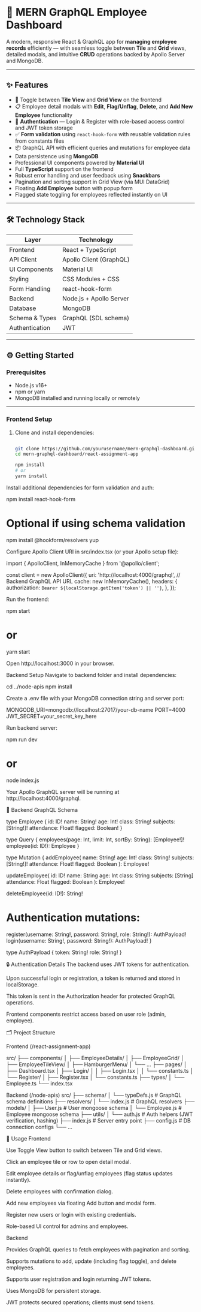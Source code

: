 # 🚀 MERN GraphQL Employee Dashboard

A modern, responsive React & GraphQL app for **managing employee records** efficiently — with seamless toggle between **Tile** and **Grid** views, detailed modals, and intuitive **CRUD** operations backed by Apollo Server and MongoDB.

---

## ✨ Features

- 🔁 Toggle between **Tile View** and **Grid View** on the frontend  
- 📋 Employee detail modals with **Edit**, **Flag/Unflag**, **Delete**, and **Add New Employee** functionality  
- 🔐 **Authentication** — Login & Register with role-based access control and JWT token storage  
- ✅ **Form validation** using `react-hook-form` with reusable validation rules from constants files  
- 📦 GraphQL API with efficient queries and mutations for employee data  
- Data persistence using **MongoDB**  
- Professional UI components powered by **Material UI**  
- Full **TypeScript** support on the frontend  
- Robust error handling and user feedback using **Snackbars**  
- Pagination and sorting support in Grid View (via MUI DataGrid)  
- Floating **Add Employee** button with popup form  
- Flagged state toggling for employees reflected instantly on UI  

---

## 🛠 Technology Stack

| Layer         | Technology               |
|---------------|--------------------------|
| Frontend      | React + TypeScript       |
| API Client    | Apollo Client (GraphQL)  |
| UI Components | Material UI              |
| Styling       | CSS Modules + CSS        |
| Form Handling | react-hook-form          |
| Backend       | Node.js + Apollo Server  |
| Database      | MongoDB                  |
| Schema & Types| GraphQL (SDL schema)     |
| Authentication| JWT                      |

---

## ⚙️ Getting Started

### Prerequisites

- Node.js v16+  
- npm or yarn  
- MongoDB installed and running locally or remotely  

---

### Frontend Setup

1. Clone and install dependencies:

   ```bash

   git clone https://github.com/yourusername/mern-graphql-dashboard.git
   cd mern-graphql-dashboard/react-assignment-app

   npm install
   # or
   yarn install

Install additional dependencies for form validation and auth:


npm install react-hook-form
# Optional if using schema validation
npm install @hookform/resolvers yup

Configure Apollo Client URI in src/index.tsx (or your Apollo setup file):


import { ApolloClient, InMemoryCache } from '@apollo/client';

const client = new ApolloClient({
  uri: 'http://localhost:4000/graphql', // Backend GraphQL API URL
  cache: new InMemoryCache(),
  headers: {
    authorization: `Bearer ${localStorage.getItem('token') || ''}`,
  },
});

Run the frontend:

npm start
# or
yarn start

Open http://localhost:3000 in your browser.


Backend Setup
Navigate to backend folder and install dependencies:

cd ../node-apis
npm install

Create a .env file with your MongoDB connection string and server port:

MONGODB_URI=mongodb://localhost:27017/your-db-name
PORT=4000
JWT_SECRET=your_secret_key_here


Run backend server:

npm run dev
# or
node index.js

Your Apollo GraphQL server will be running at http://localhost:4000/graphql.

📜 Backend GraphQL Schema
 
type Employee {
  id: ID!
  name: String!
  age: Int!
  class: String!
  subjects: [String!]!
  attendance: Float!
  flagged: Boolean!
}

type Query {
  employees(page: Int, limit: Int, sortBy: String): [Employee!]!
  employee(id: ID!): Employee
}

type Mutation {
  addEmployee(
    name: String!
    age: Int!
    class: String!
    subjects: [String!]!
    attendance: Float!
    flagged: Boolean
  ): Employee!

  updateEmployee(
    id: ID!
    name: String
    age: Int
    class: String
    subjects: [String]
    attendance: Float
    flagged: Boolean
  ): Employee!

  deleteEmployee(id: ID!): String!

  # Authentication mutations:
  register(username: String!, password: String!, role: String!): AuthPayload!
  login(username: String!, password: String!): AuthPayload!
}

type AuthPayload {
  token: String!
  role: String!
}


🔒 Authentication Details
The backend uses JWT tokens for authentication.

Upon successful login or registration, a token is returned and stored in localStorage.

This token is sent in the Authorization header for protected GraphQL operations.

Frontend components restrict access based on user role (admin, employee).

🗂 Project Structure

Frontend (/react-assignment-app)

src/
├── components/
│   ├── EmployeeDetails/
│   ├── EmployeeGrid/
│   ├── EmployeeTileView/
│   ├── HamburgerMenu/
│   └── ...
├── pages/
│   ├── Dashboard.tsx
│   ├── Login/
│   │   ├── Login.tsx
│   │   └── constants.ts
│   └── Register/
│       ├── Register.tsx
│       └── constants.ts
├── types/
│   └── Employee.ts
└── index.tsx



Backend (/node-apis)
src/
├── schema/
│   └── typeDefs.js          # GraphQL schema definitions
├── resolvers/
│   └── index.js             # GraphQL resolvers
├── models/
│   ├── User.js              # User mongoose schema
│   └── Employee.js          # Employee mongoose schema
├── utils/
│   └── auth.js              # Auth helpers (JWT verification, hashing)
├── index.js                 # Server entry point
├── config.js                # DB connection configs
└── ...


🚀 Usage
Frontend

Use Toggle View button to switch between Tile and Grid views.

Click an employee tile or row to open detail modal.

Edit employee details or flag/unflag employees (flag status updates instantly).

Delete employees with confirmation dialog.

Add new employees via floating Add button and modal form.

Register new users or login with existing credentials.

Role-based UI control for admins and employees.


Backend

Provides GraphQL queries to fetch employees with pagination and sorting.

Supports mutations to add, update (including flag toggle), and delete employees.

Supports user registration and login returning JWT tokens.

Uses MongoDB for persistent storage.

JWT protects secured operations; clients must send tokens.